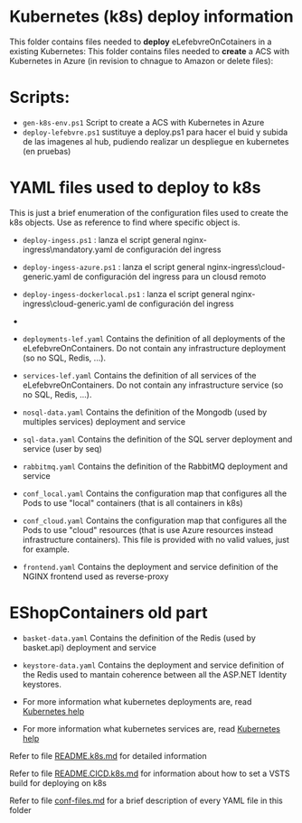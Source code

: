 # Kubernetes (k8s) deploy information

This folder contains files needed to **deploy** eLefebvreOnCotainers in a existing Kubernetes:
This folder contains files needed to **create** a ACS with Kubernetes in Azure (in revision to chnague to Amazon or delete files):

# Scripts:
- `gen-k8s-env.ps1` Script to create a ACS with Kubernetes in Azure
- `deploy-lefebvre.ps1` sustituye a deploy.ps1 para hacer el buid y subida de las imagenes al hub, pudiendo realizar un despliegue en kubernetes (en pruebas)


# YAML files used to deploy to k8s

This is just a brief enumeration of the configuration files used to create the k8s objects. Use as reference to find where specific object is.





- `deploy-ingess.ps1` : lanza el script general nginx-ingress\mandatory.yaml de configuración del ingress
- `deploy-ingess-azure.ps1` : lanza el script general nginx-ingress\cloud-generic.yaml de configuración del ingress para un clousd remoto
- `deploy-ingess-dockerlocal.ps1` : lanza el script general nginx-ingress\cloud-generic.yaml de configuración del ingress
-  

- `deployments-lef.yaml` Contains the definition of all deployments of the eLefebvreOnContainers. Do not contain any infrastructure deployment (so no SQL, Redis, ...).
- `services-lef.yaml` Contains the definition of all services of the eLefebvreOnContainers. Do not contain any infrastructure service (so no SQL, Redis, ...).
- `nosql-data.yaml` Contains the definition of the Mongodb (used by multiples services) deployment and service
- `sql-data.yaml` Contains the definition of the SQL server deployment and service (user by seq)
- `rabbitmq.yaml` Contains the definition of the RabbitMQ deployment and service
- `conf_local.yaml` Contains the configuration map that configures all the Pods to use "local" containers (that is all containers in k8s)
- `conf_cloud.yaml` Contains the configuration map that configures all the Pods to use "cloud" resources (that is use Azure resources instead infrastructure containers). This file is provided with no valid values, just for example.
- `frontend.yaml` Contains the deployment and service definition of the NGINX frontend used as reverse-proxy

# EShopContainers old part
- `basket-data.yaml` Contains the definition of the Redis (used by basket.api) deployment and service
- `keystore-data.yaml` Contains the deployment and service definition of the Redis used to mantain coherence between all the ASP.NET Identity keystores. 


- For more information what kubernetes deployments are, read [Kubernetes help](https://kubernetes.io/docs/concepts/workloads/controllers/deployment/)
- For more information what kubernetes services are, read [Kubernetes help](https://kubernetes.io/docs/concepts/services-networking/service/)


Refer to file [README.k8s.md](./README.k8s.md) for detailed information

Refer to file [README.CICD.k8s.md](./README.CICD.k8s.md) for information about how to set a VSTS build for deploying on k8s

Refer to file [conf-files.md](./conf-files.md) for a brief description of every YAML file in this folder